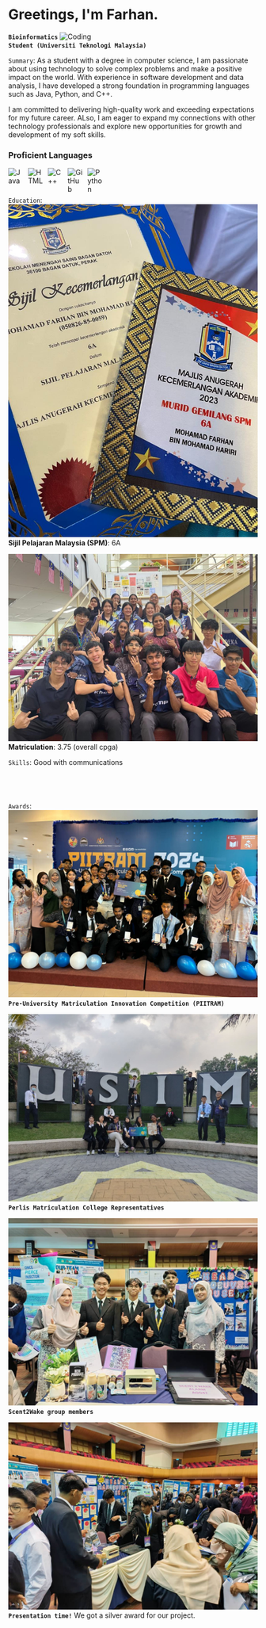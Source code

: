 
# Greetings, I'm Farhan.
<img align="right" alt="Coding" width="400" src="https://cdn.dribbble.com/users/1162077/screenshots/3848914/programmer.gif">

**`Bioinformatics Student (Universiti Teknologi Malaysia)`**

`Summary`: As a student with a degree in computer science, I am passionate about using technology to solve complex problems and make a positive impact on the world. With experience in software development and data analysis, I have developed a strong foundation in programming languages such as Java, Python, and C++.

I am committed to delivering high-quality work and exceeding expectations for my future career. ALso, I am eager to expand my connections with other technology professionals and explore new opportunities for growth and development of my soft skills.

### Proficient Languages

<img align="left" alt="Java" width="30px" style="padding-right:10px;" src="https://cdn.jsdelivr.net/gh/devicons/devicon/icons/java/java-original.svg"/>
<img align="left" alt="HTML" width="30px" style="padding-right:10px;" src="https://cdn.jsdelivr.net/gh/devicons/devicon/icons/html5/html5-plain.svg" />
<img align="left" alt="C++" width="30px" style="padding-right:10px;" src="https://cdn.jsdelivr.net/gh/devicons/devicon/icons/cplusplus/cplusplus-line.svg" />
<img align="left" alt="GitHub" width="30px" style="padding-right:10px;" src="https://cdn.jsdelivr.net/gh/devicons/devicon/icons/github/github-original.svg" />
<img align="left" alt="Python" width="30px" style="padding-right:10px;" src="https://cdn.jsdelivr.net/gh/devicons/devicon/icons/python/python-plain.svg" />

<br />

#
`Education`:
![image](https://github.com/eigona/E-Portfolio/blob/dbb1f9ebbd41374b067f419da53e98f35adfd187/spm.jpg)
**Sijil Pelajaran Malaysia (SPM)**: 6A

![image](https://github.com/eigona/E-Portfolio/blob/b11761a9d5d412ce1da77e6ecba92e9327a54ee7/matriks.jpg)
**Matriculation**: 3.75 (overall cpga)

`Skills`: Good with communications

<br />

#

`Awards`:
![image](https://github.com/eigona/E-Portfolio/blob/d1968656e85810c57f83febdc4b1d262f3b8a0cf/6255602257714330395.jpg
)
**`Pre-University Matriculation Innovation Competition (PIITRAM)`**

![image](https://github.com/eigona/E-Portfolio/blob/d1968656e85810c57f83febdc4b1d262f3b8a0cf/6255602257714330372.jpg)
**`Perlis Matriculation College Representatives`**

![image](https://github.com/eigona/E-Portfolio/blob/54a6bbee5d9648b257652b0578b067d08abbf988/piitram1.jpg)
**`Scent2Wake group members`**

![image](https://github.com/eigona/E-Portfolio/blob/d1968656e85810c57f83febdc4b1d262f3b8a0cf/piitram2.jpg)
**`Presentation time!`**
We got a silver award for our project.
